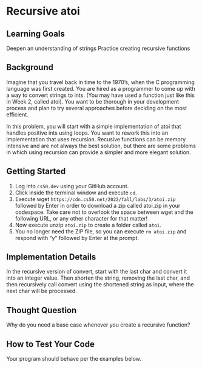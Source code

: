 # Recursive atoi

## Learning Goals

Deepen an understanding of strings
Practice creating recursive functions

## Background

Imagine that you travel back in time to the 1970’s, when the C programming language was first created. You are hired as a programmer to come up with a way to convert strings to ints. (You may have used a function just like this in Week 2, called atoi). You want to be thorough in your development process and plan to try several approaches before deciding on the most efficient.

In this problem, you will start with a simple implementation of atoi that handles positive ints using loops. You want to rework this into an implementation that uses recursion. Recusive functions can be memory intensive and are not always the best solution, but there are some problems in which using recursion can provide a simpler and more elegant solution.

## Getting Started

1. Log into `cs50.dev` using your GitHub account.
2. Click inside the terminal window and execute `cd`.
3. Execute wget `https://cdn.cs50.net/2022/fall/labs/3/atoi.zip` followed by Enter in order to download a zip called atoi.zip in your codespace. Take care not to overlook the space between wget and the following URL, or any other character for that matter!
4. Now execute unzip `atoi.zip` to create a folder called `atoi`.
5. You no longer need the ZIP file, so you can execute `rm atoi.zip` and respond with “y” followed by Enter at the prompt.

## Implementation Details

In the recursive version of convert, start with the last char and convert it into an integer value. Then shorten the string, removing the last char, and then recursively call convert using the shortened string as input, where the next char will be processed.

## Thought Question

Why do you need a base case whenever you create a recursive function?

## How to Test Your Code

Your program should behave per the examples below.
